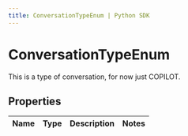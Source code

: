 ```yaml
---
title: ConversationTypeEnum | Python SDK
---
```


# ConversationTypeEnum

This is a type of conversation, for now just COPILOT.

## Properties

Name | Type | Description | Notes
------------ | ------------- | ------------- | -------------


